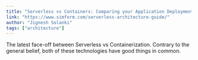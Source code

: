 ```yaml
---
title: "Serverless vs Containers: Comparing your Application Deployment Options"
link: "https://www.simform.com/serverless-architecture-guide/"
author: "Jignesh Solanki"
tags: ["architecture"]
---
```


The latest face-off between Serverless vs Containerization. Contrary to the general belief, both of these technologies have good things in common.
